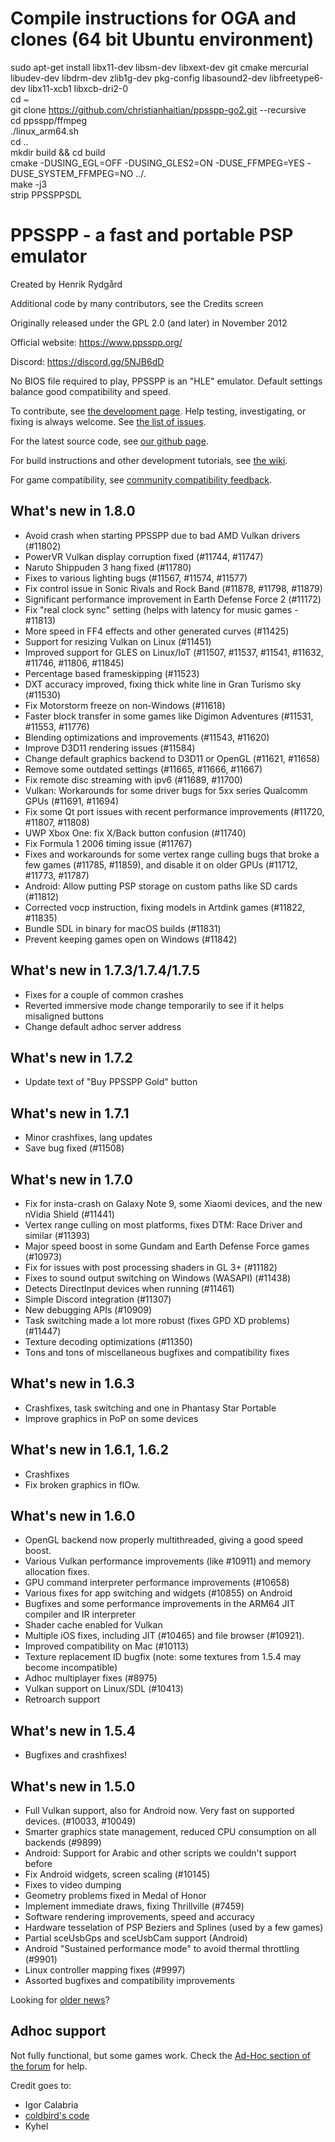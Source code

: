 Compile instructions for OGA and clones (64 bit Ubuntu environment)
===================================================================
sudo apt-get install libx11-dev libsm-dev libxext-dev git cmake mercurial libudev-dev libdrm-dev zlib1g-dev pkg-config libasound2-dev libfreetype6-dev libx11-xcb1 libxcb-dri2-0 \
cd ~ \
git clone https://github.com/christianhaitian/ppsspp-go2.git --recursive \
cd ppsspp/ffmpeg \
./linux_arm64.sh \
cd .. \
mkdir build && cd build \
cmake -DUSING_EGL=OFF -DUSING_GLES2=ON -DUSE_FFMPEG=YES -DUSE_SYSTEM_FFMPEG=NO ../. \
make -j3 \
strip PPSSPPSDL

PPSSPP - a fast and portable PSP emulator
=========================================

Created by Henrik Rydgård

Additional code by many contributors, see the Credits screen

Originally released under the GPL 2.0 (and later) in November 2012

Official website:
https://www.ppsspp.org/

Discord:
https://discord.gg/5NJB6dD

No BIOS file required to play, PPSSPP is an "HLE" emulator.  Default settings balance good compatibility and speed.

To contribute, see [the development page](https://www.ppsspp.org/development.html).  Help testing, investigating, or fixing is always welcome.  See [the list of issues](https://github.com/hrydgard/ppsspp/issues).

For the latest source code, see [our github page](https://github.com/hrydgard/ppsspp).

For build instructions and other development tutorials, see [the wiki](https://github.com/hrydgard/ppsspp/wiki).

For game compatibility, see [community compatibility feedback](https://report.ppsspp.org/games).

What's new in 1.8.0
-------------------
* Avoid crash when starting PPSSPP due to bad AMD Vulkan drivers (#11802)
* PowerVR Vulkan display corruption fixed (#11744, #11747)
* Naruto Shippuden 3 hang fixed (#11780)
* Fixes to various lighting bugs (#11567, #11574, #11577)
* Fix control issue in Sonic Rivals and Rock Band (#11878, #11798, #11879)
* Significant performance improvement in Earth Defense Force 2 (#11172)
* Fix "real clock sync" setting (helps with latency for music games - #11813)
* More speed in FF4 effects and other generated curves (#11425)
* Support for resizing Vulkan on Linux (#11451)
* Improved support for GLES on Linux/IoT (#11507, #11537, #11541, #11632, #11746, #11806, #11845)
* Percentage based frameskipping (#11523)
* DXT accuracy improved, fixing thick white line in Gran Turismo sky (#11530)
* Fix Motorstorm freeze on non-Windows (#11618)
* Faster block transfer in some games like Digimon Adventures (#11531, #11553, #11776)
* Blending optimizations and improvements (#11543, #11620)
* Improve D3D11 rendering issues (#11584)
* Change default graphics backend to D3D11 or OpenGL (#11621, #11658)
* Remove some outdated settings (#11665, #11666, #11667)
* Fix remote disc streaming with ipv6 (#11689, #11700)
* Vulkan: Workarounds for some driver bugs for 5xx series Qualcomm GPUs (#11691, #11694)
* Fix some Qt port issues with recent performance improvements (#11720, #11807, #11808)
* UWP Xbox One: fix X/Back button confusion (#11740)
* Fix Formula 1 2006 timing issue (#11767)
* Fixes and workarounds for some vertex range culling bugs that broke a few games (#11785, #11859), and disable it on older GPUs (#11712, #11773, #11787)
* Android: Allow putting PSP storage on custom paths like SD cards (#11812)
* Corrected vocp instruction, fixing models in Artdink games (#11822, #11835)
* Bundle SDL in binary for macOS builds (#11831)
* Prevent keeping games open on Windows (#11842)

What's new in 1.7.3/1.7.4/1.7.5
-------------------
* Fixes for a couple of common crashes
* Reverted immersive mode change temporarily to see if it helps misaligned buttons
* Change default adhoc server address

What's new in 1.7.2
-------------------
* Update text of "Buy PPSSPP Gold" button

What's new in 1.7.1
-------------------
* Minor crashfixes, lang updates
* Save bug fixed (#11508)

What's new in 1.7.0
-------------------
* Fix for insta-crash on Galaxy Note 9, some Xiaomi devices, and the new nVidia Shield (#11441)
* Vertex range culling on most platforms, fixes DTM: Race Driver and similar (#11393)
* Major speed boost in some Gundam and Earth Defense Force games (#10973)
* Fix for issues with post processing shaders in GL 3+ (#11182)
* Fixes to sound output switching on Windows (WASAPI) (#11438)
* Detects DirectInput devices when running (#11461)
* Simple Discord integration (#11307)
* New debugging APIs (#10909)
* Task switching made a lot more robust (fixes GPD XD problems) (#11447)
* Texture decoding optimizations (#11350)
* Tons and tons of miscellaneous bugfixes and compatibility fixes

What's new in 1.6.3
-------------------
* Crashfixes, task switching and one in Phantasy Star Portable
* Improve graphics in PoP on some devices

What's new in 1.6.1, 1.6.2
--------------------------
* Crashfixes
* Fix broken graphics in flOw.

What's new in 1.6.0
-------------------
* OpenGL backend now properly multithreaded, giving a good speed boost.
* Various Vulkan performance improvements (like #10911) and memory allocation fixes.
* GPU command interpreter performance improvements (#10658)
* Various fixes for app switching and widgets (#10855) on Android
* Bugfixes and some performance improvements in the ARM64 JIT compiler and IR interpreter
* Shader cache enabled for Vulkan
* Multiple iOS fixes, including JIT (#10465) and file browser (#10921).
* Improved compatibility on Mac (#10113)
* Texture replacement ID bugfix (note: some textures from 1.5.4 may become incompatible)
* Adhoc multiplayer fixes (#8975)
* Vulkan support on Linux/SDL (#10413)
* Retroarch support

What's new in 1.5.4
-------------------
* Bugfixes and crashfixes!

What's new in 1.5.0
-------------------
* Full Vulkan support, also for Android now. Very fast on supported devices. (#10033, #10049)
* Smarter graphics state management, reduced CPU consumption on all backends (#9899)
* Android: Support for Arabic and other scripts we couldn't support before
* Fix Android widgets, screen scaling (#10145)
* Fixes to video dumping
* Geometry problems fixed in Medal of Honor
* Implement immediate draws, fixing Thrillville (#7459)
* Software rendering improvements, speed and accuracy
* Hardware tesselation of PSP Beziers and Splines (used by a few games)
* Partial sceUsbGps and sceUsbCam support (Android)
* Android "Sustained performance mode" to avoid thermal throttling (#9901)
* Linux controller mapping fixes (#9997)
* Assorted bugfixes and compatibility improvements

Looking for [older news](history.md)?


Adhoc support
-------------
Not fully functional, but some games work.  Check the [Ad-Hoc section of the forum](http://forums.ppsspp.org/forumdisplay.php?fid=34) for help.

Credit goes to:
 - Igor Calabria
 - [coldbird's code](https://code.google.com/archive/p/aemu/)
 - Kyhel
